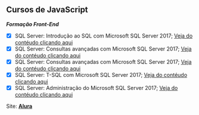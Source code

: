 ## Cursos de JavaScript

***Formação Front-End*** 

- [x] SQL Server: Introdução ao SQL com Microsoft SQL Server 2017; [Veja do contéudo clicando aqui](https://cursos.alura.com.br/course/sql-com-sql-server-2017)
- [X] SQL Server: Consultas avançadas com Microsoft SQL Server 2017; [Veja do contéudo clicando aqui](https://cursos.alura.com.br/course/consultas-sql-server-2017)
- [X] SQL Server: Consultas avançadas com Microsoft SQL Server 2017; [Veja do contéudo clicando aqui](https://cursos.alura.com.br/course/manipulacao-dados-com-sql-server-2017)
- [X] SQL Server: T-SQL com Microsoft SQL Server 2017; [Veja do contéudo clicando aqui](https://cursos.alura.com.br/course/tsql-com-sql-server-2017)
- [X] SQL Server: Administração do Microsoft SQL Server 2017; [Veja do contéudo clicando aqui](https://cursos.alura.com.br/course/administracao-do-sql-server-2017)

Site: **[Alura](https://cursos.alura.com.br/formacao-microsoft-sql-server-2017)**
